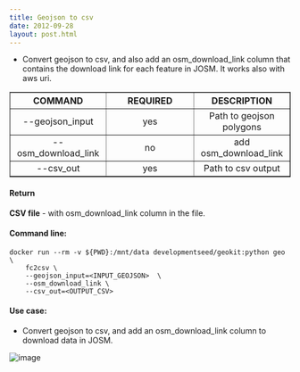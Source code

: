 ```yaml
---
title: Geojson to csv
date: 2012-09-28
layout: post.html
---
```


- Convert geojson to csv, and also add an osm_download_link column that contains the download link for each feature in JOSM. It works also with aws uri.

<table border>
	<tr>
		<th style="width: 30%;">COMMAND</th> 
        <th style="width: 30%;">REQUIRED</th> 
        <th style="width: 30%;">DESCRIPTION</th>
	</tr>
	<tr>
		<td style="text-align: center; vertical-align: middle;">--geojson_input</td> 
        <td style="text-align: center; vertical-align: middle;">yes</td>
        <td style="text-align: center; vertical-align: middle;">Path to geojson polygons</td>
	</tr>
	<tr>
		<td style="text-align: center; vertical-align: middle;">--osm_download_link</td> 
        <td style="text-align: center; vertical-align: middle;">no</td>
        <td style="text-align: center; vertical-align: middle;">add osm_download_link</td>
	</tr>       
	<tr>
		<td style="text-align: center; vertical-align: middle;">--csv_out</td> 
        <td style="text-align: center; vertical-align: middle;">yes</td>
        <td style="text-align: center; vertical-align: middle;">Path to csv output</td>
	</tr>     
</table>

#### Return

**CSV file** - with osm_download_link column in the file.

#### Command line:

```
docker run --rm -v ${PWD}:/mnt/data developmentseed/geokit:python geo \
    fc2csv \
    --geojson_input=<INPUT_GEOJSON>  \
    --osm_download_link \
    --csv_out=<OUTPUT_CSV>
```

#### Use case:

- Convert geojson to csv, and add an osm_download_link column to download data in JOSM.

![image](https://user-images.githubusercontent.com/19536044/46218645-c6f78680-c30a-11e8-940e-b9bf3a2c8a70.png)